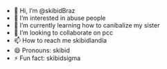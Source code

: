 - 👋 Hi, I’m @skibidBraz
- 👀 I’m interested in abuse people
- 🌱 I’m currently learning how to canibalize my sister
- 💞️ I’m looking to collaborate on pcc
- 📫 How to reach me skibidlandia
- 😄 Pronouns: skibid
- ⚡ Fun fact: skibidsigma

<!---
skibidBraz/skibidBraz is a ✨ special ✨ repository because its `README.md` (this file) appears on your GitHub profile.
You can click the Preview link to take a look at your changes.
--->
